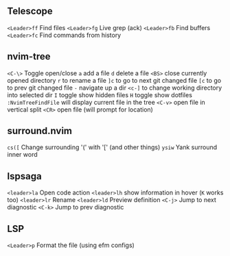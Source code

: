 ## Telescope
`<Leader>ff` Find files
`<Leader>fg` Live grep (ack)
`<Leader>fb` Find buffers
`<Leader>fc` Find commands from history

## nvim-tree
`<C-\>` Toggle open/close
`a` add a file
`d` delete a file
`<BS>` close currently opened directory
`r` to rename a file
`]c` to go to next git changed file
`[c` to go to prev git changed file
`-` navigate up a dir
`<c-]` to change working directory into selected dir
`I` toggle show hidden files
`H` toggle show dotfiles
`:NvimTreeFindFile` will display current file in the tree
`<C-v>` open file in vertical split
`<CR>` open file (will prompt for location)

## surround.nvim
`cs([` Change surrounding '(' with '[' (and other things)
`ysiw` Yank surround inner word

## lspsaga
`<leader>la` Open code action
`<leader>lh` show information in hover (`K` works too)
`<leader>lr` Rename
`<leader>ld` Preview definition
`<C-j>` Jump to next diagnostic
`<C-k>` Jump to prev diagnostic

## LSP
`<Leader>p` Format the file (using efm configs)

